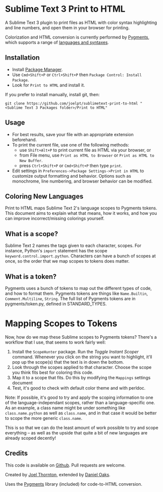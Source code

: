 Sublime Text 3 Print to HTML
============================

A Sublime Text 3 plugin to print files as HTML with color syntax highlighting and line numbers, and open them in your browser for printing.

Colorization and HTML conversion is currently performed by [Pygments][0], which supports a range of [languages and syntaxes][3].

## Installation

 * Install [Package Manager][2].
 * Use `Cmd+Shift+P` or `Ctrl+Shift+P` then `Package Control: Install Package`.
 * Look for `Print to HTML` and install it.

If you prefer to install manually, install git, then:

    git clone https://github.com/joelpt/sublimetext-print-to-html "<Sublime Text 3 Packages folder>/Print to HTML"

## Usage

 * For best results, save your file with an appropriate extension beforehand.
 * To print the current file, use one of the following methods:
   * use `Shift+Alt+P` to print current file as HTML via your browser, or
   * from File menu, use `Print as HTML to Browser` or `Print as HTML to New Buffer`.
   * press `Ctrl+Shift+P` or `Cmd+Shift+P` then type `print`.
 * Edit settings in `Preferences->Package Settings->Print in HTML` to customize output formatting and behavior. Options such as monochrome, line numbering, and browser behavior can be modified.


Coloring New Languages
----------------------

Print to HTML maps Sublime Text 2's language scopes to Pygments tokens. This document aims to explain what that means, how it works, and how you can improve incorrect/missing colorings yourself.

## What is a scope? ##

Sublime Text 2 names the tags given to each character, scopes. For instance, Python's ```import``` statement has the scope ```keyword.control.import.python```. Characters can have a bunch of scopes at once, so the order that we map scopes to tokens does matter.

## What is a token? ##

Pygments uses a bunch of tokens to map out the different types of code, and how to format them. Pygments tokens are things like ```Name.Builtin```, ```Comment.Multiline```, ```String```. The full list of Pygments tokens are in pygments/token.py, defined in STANDARD_TYPES.

# Mapping Scopes to Tokens #

Now, how do we map these Sublime scopes to Pygments tokens? There's a workflow that I use, that seems to work fairly well:

1. Install the ```ScopeHunter``` package. Run the *Toggle Instant Scoper* command. Whenever you click on the string you want to highlight, it'll pop up the scope(s) that the text is in down the bottom.
2. Look through the scopes applied to that character. Choose the scope you think fits best for coloring this code.
3. Map it to a scope that fits. Do this by modifying the ```Mappings``` settings document
4. Test, it's good to check with default color theme and with perldoc.

Note: If possible, it's good to try and apply the scoping information to one of the language-independant scopes, rather than a language-specific one. As an example, a class name might be under something like ```class.name.python``` as well as ```class.name```, and in that case it would be better to scope the more generic ```class.name```.

This is so that we can do the least amount of work possible to try and scope everything – as well as the upside that quite a bit of new languages are already scoped decently!


Credits
-------

This code is available on [Github][1]. Pull requests are welcome.

Created by [Joel Thornton][4], extended by [Daniel Oaks][5].

Uses the [Pygments][0] library (included) for code-to-HTML conversion.


 [0]: http://pygments.org/
 [1]: https://github.com/joelpt/sublimetext-print-to-html
 [2]: http://wbond.net/sublime_packages/package_control
 [3]: http://pygments.org/languages/
 [4]: mailto:sublime@joelpt.net
 [5]: mailto:daniel@danieloaks.net
